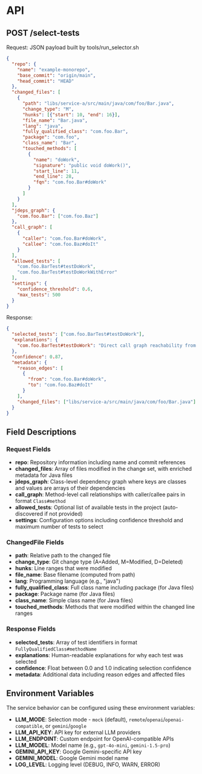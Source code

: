 # API

## POST /select-tests

Request: JSON payload built by tools/run_selector.sh

```json
{
  "repo": {
    "name": "example-monorepo",
    "base_commit": "origin/main",
    "head_commit": "HEAD"
  },
  "changed_files": [
    {
      "path": "libs/service-a/src/main/java/com/foo/Bar.java",
      "change_type": "M",
      "hunks": [{"start": 10, "end": 16}],
      "file_name": "Bar.java",
      "lang": "java",
      "fully_qualified_class": "com.foo.Bar",
      "package": "com.foo",
      "class_name": "Bar",
      "touched_methods": [
        {
          "name": "doWork",
          "signature": "public void doWork()",
          "start_line": 11,
          "end_line": 28,
          "fqn": "com.foo.Bar#doWork"
        }
      ]
    }
  ],
  "jdeps_graph": {
    "com.foo.Bar": ["com.foo.Baz"]
  },
  "call_graph": [
    {
      "caller": "com.foo.Bar#doWork",
      "callee": "com.foo.Baz#doIt"
    }
  ],
  "allowed_tests": [
    "com.foo.BarTest#testDoWork",
    "com.foo.BarTest#testDoWorkWithError"
  ],
  "settings": {
    "confidence_threshold": 0.6,
    "max_tests": 500
  }
}
```

Response:
```json
{
  "selected_tests": ["com.foo.BarTest#testDoWork"],
  "explanations": {
    "com.foo.BarTest#testDoWork": "Direct call graph reachability from changed method com.foo.Bar#doWork to this test; changed lines affect method implementation"
  },
  "confidence": 0.87,
  "metadata": {
    "reason_edges": [
      {
        "from": "com.foo.Bar#doWork",
        "to": "com.foo.Baz#doIt"
      }
    ],
    "changed_files": ["libs/service-a/src/main/java/com/foo/Bar.java"]
  }
}
```

## Field Descriptions

### Request Fields
- **repo**: Repository information including name and commit references
- **changed_files**: Array of files modified in the change set, with enriched metadata for Java files
- **jdeps_graph**: Class-level dependency graph where keys are classes and values are arrays of their dependencies
- **call_graph**: Method-level call relationships with caller/callee pairs in format `Class#method`
- **allowed_tests**: Optional list of available tests in the project (auto-discovered if not provided)
- **settings**: Configuration options including confidence threshold and maximum number of tests to select

### ChangedFile Fields
- **path**: Relative path to the changed file
- **change_type**: Git change type (A=Added, M=Modified, D=Deleted)
- **hunks**: Line ranges that were modified
- **file_name**: Base filename (computed from path)
- **lang**: Programming language (e.g., "java")
- **fully_qualified_class**: Full class name including package (for Java files)
- **package**: Package name (for Java files)
- **class_name**: Simple class name (for Java files)
- **touched_methods**: Methods that were modified within the changed line ranges

### Response Fields
- **selected_tests**: Array of test identifiers in format `FullyQualifiedClass#methodName`
- **explanations**: Human-readable explanations for why each test was selected
- **confidence**: Float between 0.0 and 1.0 indicating selection confidence
- **metadata**: Additional data including reason edges and affected files

## Environment Variables

The service behavior can be configured using these environment variables:

- **LLM_MODE**: Selection mode - `mock` (default), `remote`/`openai`/`openai-compatible`, or `gemini`/`google`
- **LLM_API_KEY**: API key for external LLM providers
- **LLM_ENDPOINT**: Custom endpoint for OpenAI-compatible APIs
- **LLM_MODEL**: Model name (e.g., `gpt-4o-mini`, `gemini-1.5-pro`)
- **GEMINI_API_KEY**: Google Gemini-specific API key
- **GEMINI_MODEL**: Google Gemini model name
- **LOG_LEVEL**: Logging level (DEBUG, INFO, WARN, ERROR)
